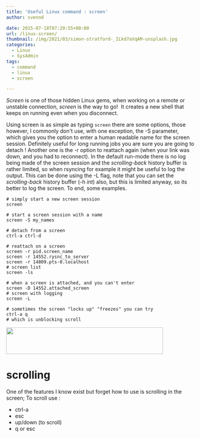 ```yaml
---
title: 'Useful Linux command : screen'
author: svennd

date: 2015-07-18T07:29:55+00:00
url: /linux-screen/
thumbnail: /img/2021/03/simon-stratford-_ILkd7aVqAM-unsplash.jpg
categories:
  - Linux
  - SysAdmin
tags:
  - command
  - linux
  - screen

---
```

_Screen_ is one of those hidden Linux gems, when working on a remote or unstable connection, _screen_ is the way to go!  It creates a new shell that keeps on running even when you disconnect.

Using screen is as simple as typing <code class="EnlighterJSRAW" data-enlighter-language="null">screen</code> there are some options, those however, I commonly don't use, with one exception, the -S parameter, which gives you the option to enter a human readable name for the screen session. Definitely useful for long running jobs you are sure you are going to detach ! Another one is the -r option to reattach again (when your link was down, and you had to reconnect). In the default run-mode there is no log being made of the screen session and the _scrolling-back_ history buffer is rather limited, so when rsyncing for example it might be useful to log the output. This can be done using the -L flag, note that you can set the _scrolling-back_ history buffer (-h _int_) also, but this is limited anyway, so its better to log the screen. To end, some examples.

```
# simply start a new screen session
screen

# start a screen session with a name
screen -S my_names

# detach from a screen
ctrl-a ctrl-d

# reattach on a screen
screen -r pid.screen_name
screen -r 14552.rysnc_to_server
screen -r 14809.pts-0.localhost
# screen list
screen -ls

# when a screen is attached, and you can't enter
screen -D 14552.attached_screen
# screen with logging
screen -L

# sometimes the screen "locks up" "freezes" you can try
ctrl-a q
# which is unblocking scroll
```

<img loading="lazy" src="/img/2015/07/29732288-1.png" width="420" height="71" />

# scrolling
One of the features I know exist but forget how to use is scrolling in the screen; To scroll use : 
- ctrl-a
- esc
- up/down (to scroll)
- q or esc
